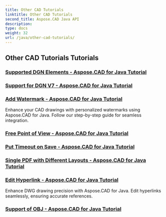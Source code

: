 ```yaml
---
title: Other CAD Tutorials
linktitle: Other CAD Tutorials
second_title: Aspose.CAD Java API
description: 
type: docs
weight: 32
url: /java/other-cad-tutorials/
---
```


## Other CAD Tutorials Tutorials
### [Supported DGN Elements - Aspose.CAD for Java Tutorial](./supported-dgn-elements/)
### [Support for DGN V7 - Aspose.CAD for Java Tutorial](./support-for-dgn-v7/)
### [Add Watermark - Aspose.CAD for Java Tutorial](./add-watermark/)
Enhance your CAD drawings with personalized watermarks using Aspose.CAD for Java. Follow our step-by-step guide for seamless integration.
### [Free Point of View - Aspose.CAD for Java Tutorial](./free-point-of-view/)
### [Put Timeout on Save - Aspose.CAD for Java Tutorial](./put-timeout-on-save/)
### [Single PDF with Different Layouts - Aspose.CAD for Java Tutorial](./single-pdf-different-layouts/)
### [Edit Hyperlink - Aspose.CAD for Java Tutorial](./edit-hyperlink/)
Enhance DWG drawing precision with Aspose.CAD for Java. Edit hyperlinks seamlessly, ensuring accurate references.
### [Support of OBJ - Aspose.CAD for Java Tutorial](./support-of-obj/)
